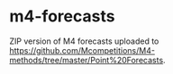 # m4-forecasts
ZIP version of M4 forecasts uploaded to https://github.com/Mcompetitions/M4-methods/tree/master/Point%20Forecasts.
